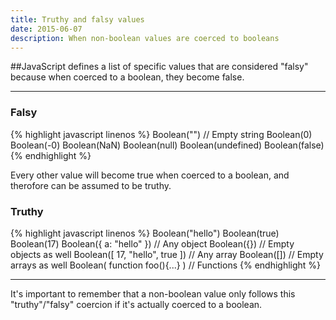 ```yaml
---
title: Truthy and falsy values
date: 2015-06-07
description: When non-boolean values are coerced to booleans
---
```


##JavaScript defines a list of specific values that are considered "falsy" because when coerced to a boolean, they become false.

* * *

### Falsy

{% highlight javascript linenos %}
Boolean("")  // Empty string
Boolean(0)
Boolean(-0)
Boolean(NaN)
Boolean(null)
Boolean(undefined)
Boolean(false)
{% endhighlight %}

Every other value will become true when coerced to a boolean, and therofore can be assumed to be truthy.

### Truthy

{% highlight javascript linenos %}
Boolean("hello")
Boolean(true)
Boolean(17)
Boolean({ a: "hello" })  // Any object
Boolean({}) // Empty objects as well
Boolean([ 17, "hello", true ]) // Any array
Boolean([]) // Empty arrays as well
Boolean( function foo(){...} ) // Functions
{% endhighlight %}

***

It's important to remember that a non-boolean value only follows this "truthy"/"falsy" coercion if it's actually coerced to a boolean.